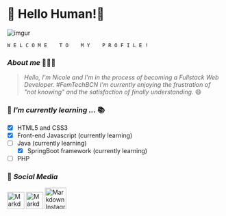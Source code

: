 # 👋 Hello Human!👾 

                                              
![imgur](https://i.imgur.com/y5EI5OJ.gif)

    W E L C O M E    T O    M Y    P R O F I L E !   
### *About me* 👩🏻‍💻
> *Hello, I'm Nicole and I'm in the process of becoming a Fullstack Web Developer. *#FemTechBCN* 
I'm currently enjoying the frustration of "not knowing" and the satisfaction of finally understanding.* 😄

### 📝  *I’m currently learning ...* 📚
 - [x] HTML5 and CSS3 
 - [x] Front-end Javascript (currently learning)
- [ ] Java (currently learning)
    - [x] SpringBoot framework (currently learning)
 - [ ] PHP

 ### 📱 *Social Media*
<a href="https://www.instagram.com/mabipen/"><img src="https://i.imgur.com/srDXF9b.png"
     alt="Markdown Instagram icon" height="40" width="40"/></a>
<a href="https://twitter.com/MarvieNicole2/"><img src="https://i.imgur.com/ImIuJoi.png"
     alt="Markdown Instagram icon" height="40" width="40"/></a>
<a href="https://www.linkedin.com/in/marvie-nicole-uy-flores-281b65171/"><img src="https://i.imgur.com/bPt2pH3.png"
     alt="Markdown Instagram icon" height="50" width="50"/></a>
     

